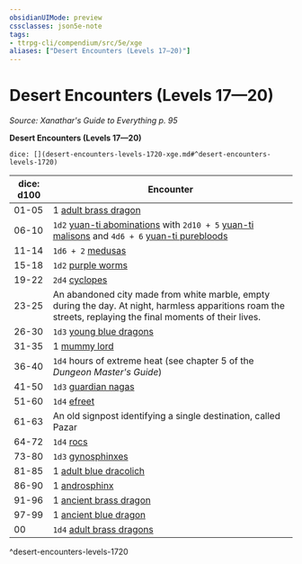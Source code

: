 ```yaml
---
obsidianUIMode: preview
cssclasses: json5e-note
tags:
- ttrpg-cli/compendium/src/5e/xge
aliases: ["Desert Encounters (Levels 17—20)"]
---
```

# Desert Encounters (Levels 17—20)
*Source: Xanathar's Guide to Everything p. 95* 

**Desert Encounters (Levels 17—20)**

`dice: [](desert-encounters-levels-1720-xge.md#^desert-encounters-levels-1720)`

| dice: d100 | Encounter |
|------------|-----------|
| 01-05 | 1 [adult brass dragon](2-Mechanics/CLI/bestiary/dragon/adult-brass-dragon-xmm.md) |
| 06-10 | `1d2` [yuan-ti abominations](2-Mechanics/CLI/bestiary/monstrosity/yuan-ti-abomination-xmm.md) with `2d10 + 5` [yuan-ti malisons](2-Mechanics/CLI/bestiary/monstrosity/yuan-ti-malison-type-1-xmm.md) and `4d6 + 6` [yuan-ti purebloods](2-Mechanics/CLI/bestiary/monstrosity/yuan-ti-infiltrator-xmm.md) |
| 11-14 | `1d6 + 2` [medusas](2-Mechanics/CLI/bestiary/monstrosity/medusa-xmm.md) |
| 15-18 | `1d2` [purple worms](2-Mechanics/CLI/bestiary/monstrosity/purple-worm-xmm.md) |
| 19-22 | `2d4` [cyclopes](2-Mechanics/CLI/bestiary/giant/cyclops-sentry-xmm.md) |
| 23-25 | An abandoned city made from white marble, empty during the day. At night, harmless apparitions roam the streets, replaying the final moments of their lives. |
| 26-30 | `1d3` [young blue dragons](2-Mechanics/CLI/bestiary/dragon/young-blue-dragon-xmm.md) |
| 31-35 | 1 [mummy lord](2-Mechanics/CLI/bestiary/undead/mummy-lord-xmm.md) |
| 36-40 | `1d4` hours of extreme heat (see chapter 5 of the *Dungeon Master's Guide*) |
| 41-50 | `1d3` [guardian nagas](2-Mechanics/CLI/bestiary/celestial/guardian-naga-xmm.md) |
| 51-60 | `1d4` [efreet](2-Mechanics/CLI/bestiary/elemental/efreeti-xmm.md) |
| 61-63 | An old signpost identifying a single destination, called Pazar |
| 64-72 | `1d4` [rocs](2-Mechanics/CLI/bestiary/monstrosity/roc-xmm.md) |
| 73-80 | `1d3` [gynosphinxes](2-Mechanics/CLI/bestiary/celestial/sphinx-of-lore-xmm.md) |
| 81-85 | 1 [adult blue dracolich](2-Mechanics/CLI/bestiary/undead/dracolich-xmm.md) |
| 86-90 | 1 [androsphinx](2-Mechanics/CLI/bestiary/celestial/sphinx-of-valor-xmm.md) |
| 91-96 | 1 [ancient brass dragon](2-Mechanics/CLI/bestiary/dragon/ancient-brass-dragon-xmm.md) |
| 97-99 | 1 [ancient blue dragon](2-Mechanics/CLI/bestiary/dragon/ancient-blue-dragon-xmm.md) |
| 00 | `1d4` [adult brass dragons](2-Mechanics/CLI/bestiary/dragon/adult-brass-dragon-xmm.md) |
^desert-encounters-levels-1720